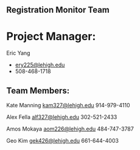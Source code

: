 ## Registration Monitor Team

# Project Manager:
Eric Yang
* ery225@lehigh.edu
* 508-468-1718

## Team Members:
Kate Manning
kam327@lehigh.edu
914-979-4110

Alex Fella
alf327@lehigh.edu
302-521-2433

Amos Mokaya
aom226@lehigh.edu
484-747-3787

Geo Kim
gek426@lehigh.edu
661-644-4003
